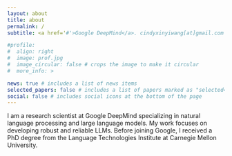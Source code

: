 ```yaml
---
layout: about
title: about
permalink: /
subtitle: <a href='#'>Google DeepMind</a>. cindyxinyiwang[at]gmail.com

#profile:
#  align: right
#  image: prof.jpg
#  image_circular: false # crops the image to make it circular
#  more_info: >

news: true # includes a list of news items
selected_papers: false # includes a list of papers marked as "selected={true}"
social: false # includes social icons at the bottom of the page
---
```


I am a research scientist at Google DeepMind specializing in natural language processing and large language models. My work focuses on developing robust and reliable LLMs. Before joining Google, I received a PhD degree from the Language Technologies Institute at Carnegie Mellon University.

